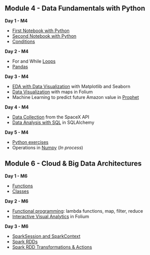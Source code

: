 Module 4 - Data Fundamentals with Python
-

__Day 1 - M4__

* [First Notebook with Python](https://colab.research.google.com/drive/1ngyHS7a7KRN8tygZr32v0wlpTT0OLlhG)
* [Second Notebook with Python](https://colab.research.google.com/drive/1Gu6ONof4K24EGTJ9Hwb-zO2lAG9r6CrS#scrollTo=0qWF3D5xZD0)
* [Conditions](https://colab.research.google.com/drive/1yy3byX2MxIwdAFUVYrDYObh04j6LE501)

__Day 2 - M4__

* For and While [Loops](https://colab.research.google.com/drive/1xJnDEAb7nxP6ZDEw8Y7lqfbCPeiQUoTM)
* [Pandas](https://colab.research.google.com/drive/1VfKqG_IhfdkgARx0JntI3PyyWHHcPstT)

__Day 3 - M4__

* [EDA with Data Visualization](https://colab.research.google.com/drive/1Qu81skVGDQdazpeDSaRMxj5jAmrGbTFt) with Matplotlib and Seaborn
* [Data Visualization](https://colab.research.google.com/drive/1_ThQkZvc4-vuYjBN0y72WROIXzKnHaOh) with maps in Folium
* Machine Learning to predict future Amazon value in [Prophet](https://colab.research.google.com/drive/1A5sawuqcsr-0TrW_JersilHTzSe5-ltB)

__Day 4 - M4__

* [Data Collection](https://colab.research.google.com/drive/1atLJMwlKKnU6lVDgGbNEcdVXuqc6jA-k) from the SpaceX API
* [Data Analysis with SQL](https://colab.research.google.com/drive/1MOSuOel_g-GxGkBNRRcurRN8XaR-f-eF) in SQLAlchemy

__Day 5 - M4__

* [Python exercises](https://colab.research.google.com/drive/1pb1oZ_99zStKSaSikWcHsS-gCY8PNbdo)
* Operations in [Numpy](https://colab.research.google.com/drive/1BJTTM2dppZcNwwWIjJZtArVd8zcDXSHg#scrollTo=MQiIVuJkgZha) (_In process_)




Module 6 - Cloud & Big Data Architectures
-

__Day 1 - M6__

* [Functions](https://colab.research.google.com/drive/1jvxLcnHmQIfp9uuQYfikbq6kMglGR0Jc)
* [Classes](https://colab.research.google.com/drive/1ma3pRPwiqyKH9GvFSypmDygDMUT3uDgf)

__Day 2 - M6__

* [Functional programming](https://colab.research.google.com/drive/1RL9EiI3tgtMIfZMN-8ntOVblydKKu1HX): lambda functions, map, filter, reduce
* [Interactive Visual Analytics](https://colab.research.google.com/drive/13TvvTnI4AJ2FfYUson2zdi1klDVbhxWG) in Folium

__Day 3 - M6__

* [SparkSession and SparkContext](https://colab.research.google.com/drive/1Y-FDiZD45r_f0bf0xGAtwTv9Me419M7Q)
* [Spark RDDs](https://colab.research.google.com/drive/1qQSqMg9XQBmVp1elYdrrpsTD0GF4j7Hl)
* [Spark RDD Transformations & Actions](https://colab.research.google.com/drive/1YY1iEoz031oAGYvXvedLbMm-Z2yuXNm3)
